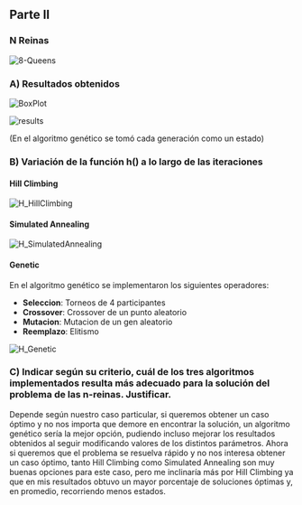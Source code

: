 ## Parte II

### N Reinas
![8-Queens](https://github.com/bautifrigole/ia-uncuyo-2023/assets/64384449/1578cdff-65ca-40b0-ae65-4548fde0403e)

### A) Resultados obtenidos

![BoxPlot](https://github.com/bautifrigole/ia-uncuyo-2023/assets/64384449/50c5954e-5459-4bab-aaf4-fa49185e36e4)

![results](https://github.com/bautifrigole/ia-uncuyo-2023/assets/64384449/9de35511-7fc9-4208-9d6d-0ec454b58e8d)

(En el algoritmo genético se tomó cada generación como un estado)

### B) Variación de la función h() a lo largo de las iteraciones

#### Hill Climbing
![H_HillClimbing](https://github.com/bautifrigole/ia-uncuyo-2023/assets/64384449/d9bed5fd-3b5e-4ad5-a734-82eaa56dac7e)

#### Simulated Annealing
![H_SimulatedAnnealing](https://github.com/bautifrigole/ia-uncuyo-2023/assets/64384449/84d85775-4298-4df9-b290-79a2e8324f17)

#### Genetic

En el algoritmo genético se implementaron los siguientes operadores:
- **Seleccion**: Torneos de 4 participantes
- **Crossover**: Crossover de un punto aleatorio
- **Mutacion**: Mutacion de un gen aleatorio
- **Reemplazo**: Elitismo

![H_Genetic](https://github.com/bautifrigole/ia-uncuyo-2023/assets/64384449/f5334446-4476-4a99-a219-ea02b32ace05)

### C) Indicar según su criterio, cuál de los tres algoritmos implementados resulta más adecuado para la solución del problema de las n-reinas. Justificar.

Depende según nuestro caso particular, si queremos obtener un caso óptimo y no nos importa que demore en encontrar la solución, un algoritmo genético sería la mejor opción, pudiendo incluso mejorar los resultados obtenidos al seguir modificando valores de los distintos parámetros. Ahora si queremos que el problema se resuelva rápido y no nos interesa obtener un caso óptimo, tanto Hill Climbing como Simulated Annealing son muy buenas opciones para este caso, pero me inclinaría más por Hill Climbing ya que en mis resultados obtuvo un mayor porcentaje de soluciones óptimas y, en promedio, recorriendo menos estados.
